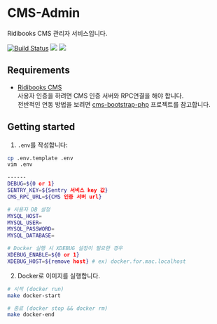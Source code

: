 # CMS-Admin
Ridibooks CMS 관리자 서비스입니다.

[![Build Status](https://travis-ci.org/ridi/cms-admin.svg?branch=master)](https://travis-ci.org/ridi/cms-admin?branch=master)
[![](https://images.microbadger.com/badges/version/ridibooks/cms-admin.svg)](https://microbadger.com/images/ridibooks/cms-admin "Get your own version badge on microbadger.com")
[![](https://images.microbadger.com/badges/image/ridibooks/cms-admin.svg)](https://microbadger.com/images/ridibooks/cms-admin "Get your own image badge on microbadger.com")

## Requirements
- [Ridibooks CMS](https://github.com/ridi/cms)  
사용자 인증을 하려면 CMS 인증 서버와 RPC연결을 해야 합니다.  
전반적인 연동 방법을 보려면 [cms-bootstrap-php](https://github.com/ridibooks/cms-bootstrap-php) 프로젝트를 참고합니다.

## Getting started
1. `.env`를 작성합니다:
```bash
cp .env.template .env
vim .env

------
DEBUG=${0 or 1}
SENTRY_KEY=${Sentry 서비스 key 값}
CMS_RPC_URL=${CMS 인증 서버 url}

# 사용자 DB 설정
MYSQL_HOST=
MYSQL_USER=
MYSQL_PASSWORD=
MYSQL_DATABASE=

# Docker 실행 시 XDEBUG 설정이 필요한 경우
XDEBUG_ENABLE=${0 or 1}
XDEBUG_HOST=${remove host} # ex) docker.for.mac.localhost 
```

2. Docker로 이미지를 실행합니다.
```bash
# 시작 (docker run)
make docker-start

# 종료 (docker stop && docker rm)
make docker-end
```

